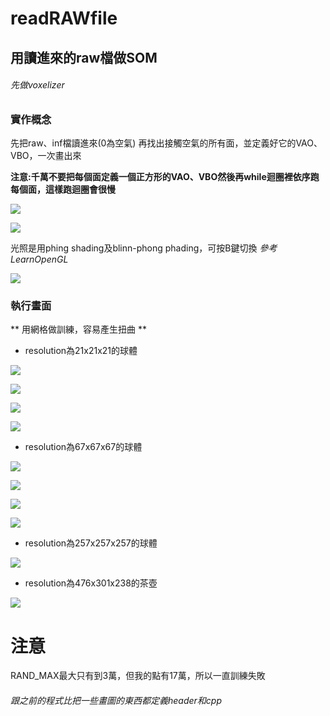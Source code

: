 # readRAWfile
## 用讀進來的raw檔做SOM

###### 先做voxelizer ######

### 實作概念
先把raw、inf檔讀進來(0為空氣)
再找出接觸空氣的所有面，並定義好它的VAO、VBO，一次畫出來

**注意:千萬不要把每個面定義一個正方形的VAO、VBO然後再while迴圈裡依序跑每個面，這樣跑迴圈會很慢**

![](./image/code0.png)

![](./image/code1.png)

光照是用phing shading及blinn-phong phading，可按B鍵切換
*參考LearnOpenGL*

![](./image/code2.png)

### 執行畫面
** 用網格做訓練，容易產生扭曲 **

- resolution為21x21x21的球體

![](./image/ball21.png)

![](./image/ball21_1.png)

![](./image/ball21_2.png)

![](./image/ball21_3.png)


- resolution為67x67x67的球體

![](./image/ball67.png)

![](./image/ball67_1.png)

![](./image/ball67_2.png)

![](./image/ball67_3.png)


- resolution為257x257x257的球體

![](./image/ball257.png)

- resolution為476x301x238的茶壺

![](./image/tea.png)

# 注意
RAND_MAX最大只有到3萬，但我的點有17萬，所以一直訓練失敗

###### 跟之前的程式比把一些畫圖的東西都定義header和cpp ######